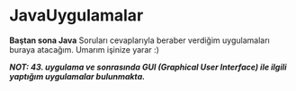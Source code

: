 # JavaUygulamalar
**Baştan sona Java**
Soruları cevaplarıyla beraber verdiğim uygulamaları buraya atacağım.
Umarım işinize yarar :)

***NOT: 43. uygulama ve sonrasında GUI (Graphical User Interface) ile ilgili yaptığım uygulamalar bulunmakta.***
